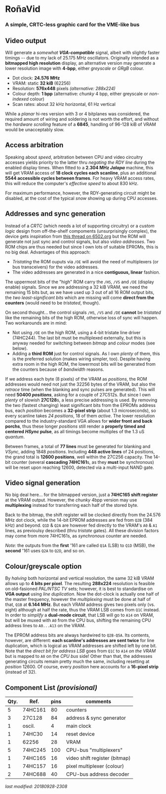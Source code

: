 # RoñaVid

### A simple, CRTC-less graphic card for the VME-like bus

## Video output

Will generate a *somewhat **VGA-compatible*** signal, albeit with slightly faster
timings -- due to my lack of 25.175 MHz oscillators. Originally intended as a
**bitmapped high resolution** display, an alternative version may generate a lower
resolution image with **4-bpp**, either *greyscale* or *GRgB* colour.

- Dot clock: **24.576 MHz**  
- VRAM: static **32 kiB** (62256)
- Resolution: **576x448** pixels *(alternative: 288x224)*
- Colour depth: **1 bpp** (alternative: *chunky* 4 bpp, either greyscale
or *non-indexed* colour)
- Scan rates: about 32 kHz horizontal, 61 Hz vertical

While a *planar* hi-res version with 3 or 4 bitplanes was considered, the required
amount of wiring and soldering is not worth the effort, and without the *hardware
scrolling* feature of a **6845**, handling of 96-128 kiB of VRAM would be
unacceptably slow.

## Access arbitration

Speaking about *speed*, arbitration between CPU and video circuitry accesses yields
priority to the latter thru *negating the RDY line* during the enabled display times.
When fitted to a **2.304 MHz *Jalapa*** machine, this will get VRAM access of
**18 clock cycles each scanline**, plus an additional **5544 accessible cycles between
frames**. For heavy VRAM access rates, this will reduce the computer's *effective
speed* to about 830 kHz.

For maximum performance, however, the RDY-generating circuit might be disabled, at the
cost of the typical *snow* showing up during CPU accesses.

## Addresses and sync generation

Instead of a *CRTC* (which needs a lot of supporting circuitry) or a *custom logic*
design from off-the-shelf compoments (unsurprisingly complex), the device gets
inspiration from
[this thread on 6502.org](http://forum.6502.org/viewtopic.php?f=4&t=4986)
but the ROM will generate not just sync and control signals, but also *video
addresses*. Two ROM chips are thus needed but since I own lots of suitable EPROMs,
this is no big deal. Advantages of this approach:

- *Tristating* the ROM ouputs via `/OE` will avoid the need of multiplexers (or bus
transceivers) for the video addresses.
- The video addresses are generated in a nice **contiguous, linear** fashion.

The uppermost bits of the "high" ROM carry the `/HS`, `/VS` and `/DE` (display enable)
signals. Since we are addressing a 32 kiB VRAM, we need the remaining 15 bits but,
as we have used up 3 out of all 16 ROM output bits, the *two least-significant bits*
which are missing will come **direct from the counters** (would need to be
*tristated*, though).

On second thought... the control signals `/HS`, `/VS` and `/DE` **cannot** be
*tristated* like the remaining bits of the high ROM, otherwise loss of sync will
happen. Two workarounds are in mind:

- Not using `/OE` on the high ROM, using a 4-bit tristate line driver (74HC244). The
last bit must be multiplexed externally, but this is anyway needed for switching
between *bitmap* and *colour* modes (see below).
- Adding a **third ROM** just for control signals. As I own *plenty* of them, this is
the preferred solution (makes wiring simpler, too). Despite having extra room in the
high ROM, the lowermost bits will be generated from the counters because of
*bandwidth* reasons.

If we address each byte (8 pixels) of the VRAM as *positions*, the ROM addresses would
need not just the 32256 bytes of the VRAM, but also the *retrace* time (when the
blanking and sync pulses are generated). This will need **50400 *positions***, asking
for a couple of 27C512s. But since I own *plenty* of slowish **27C128**s, a less
precise addressing is used. By removing the two (fastest changing) least
significant bits from the EPROMs address bus, each *position* becomes a
**32-pixel strip** (about 1.3 microseconds), so every scanline takes *24 positions*, 18 
of them *active*. The lower resolution compared to the industry-standard VGA allows
for **wider front and back porchs**, thus these longer *positions* still render a
**properly timed and centered *HSync* pulse**, as all timings become multiples of the
1.3 uS *quantum*.

Between frames, a total of **77 lines** must be generated for blanking and *VSync*,
adding 1848 *positions*. Including **448 active lines** of 24 positions, the grand
total is **12600 positions**, well within the 27C256 capacity. The 14-bit counter
(several **cascading 74HC161**s, as they **must** be synchronous) will be reset
upon reaching 12600, detected via a multi-input NAND gate.

## Video signal generation

No big deal here... for the bitmapped version, just a **74HC165 shift register** at
the VRAM output. However, the *chunky* 4bpp version may use **multiplexing** instead
for transferring each half of the stored byte.

Back to the bitmap, the shift register will be clocked directly from the 24.576 MHz
dot clock, while the 14-bit EPROM addresses are fed from `Q2B` (384 kHz) and beyond.
`Q1D` & `Q2A` are however fed directly to the VRAM's `A0` & `A1` lines, as previoulsy
described (thru *tristate* gates). All these division factors may come from more
74HC161s, as *synchronous* counter are needed.

*Note:* the outputs from the **first** '161 are called `Q1A` (LSB) to `Q1D` (MSB),
the **second** '161 uses `Q2A` to `Q2D`, and so on.

## Colour/greyscale option

By *halving* both horizontal and vertical resolution, the same 32 kiB VRAM allows
up to **4 bits per pixel**. The resulting **288x224** resolution is feasible on
old-fasioned *PAL/NTSC TV* sets; however, it is best to standardise on **VGA output**
using *line duplication*. Now the dot-clock is actually one half of the master
frequency, however the *multiplexing* must be done at half of that, `Q1B` at
**6.144 MHz**. But each VRAM address gives two pixels only (vs. eight)
although at half the rate, thus the VRAM LSB comes from `Q1C` instead.
In order to *simplify* a **dual-mode circuit**, that LSB will go to `A14` on VRAM,
but will be muxed with `A0` from the CPU bus, shifting the remaining CPU address lines
to `A0...A13` on the VRAM.

The EPROM address bits are always hardwired to `Q2B-Q5A`.
Its contents, however, are different: **each scanline's addresses are sent twice** for
line duplication, which is logical as VRAM addresses are shifted left by one bit. Note
that the *direct bit for address LSB* goes from `Q1C` to `A14` *on the VRAM* but is
mapped to `A0` on the *CPU bus* side! Other than that, the addresses generating circuits
remain pretty much the same, including resetting at *position* 12600. Of course,
every *position* here accounts for a **16-pixel strip** (instead of 32).  

## Component List *(provisional)*

Qty. | Ref.    | pins | comments
---- | ----    | ---- | --------
5    | 74HC161 | 80   | counters
3    | 27C128  | 84   | address & sync generator
1    | oscil.  |  4   | main clock
1    | 74HC30  | 14   | reset device
1    | 62256   | 28   | VRAM
5    | 74HC245 | 100  | CPU-bus "multiplexers"
1    | 74HC165 | 16   | video shift register (bitmap)
1    | 74HC157 | 16   | pixel multiplexer (colour)
2    | 74HC688 | 40   | CPU-bus address decoder

*last modified: 20180928-2308*
